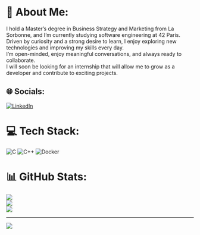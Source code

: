 # 💫 About Me:
I hold a Master’s degree in Business Strategy and Marketing from La Sorbonne, and I’m currently studying software engineering at 42 Paris.<br>Driven by curiosity and a strong desire to learn, I enjoy exploring new technologies and improving my skills every day.<br>I’m open-minded, enjoy meaningful conversations, and always ready to collaborate.<br>I will soon be looking for an internship that will allow me to grow as a developer and contribute to exciting projects.


## 🌐 Socials:
[![LinkedIn](https://img.shields.io/badge/LinkedIn-%230077B5.svg?logo=linkedin&logoColor=white)](https://linkedin.com/in/https://www.linkedin.com/in/thomas-bellest/) 

# 💻 Tech Stack:
![C](https://img.shields.io/badge/c-%2300599C.svg?style=for-the-badge&logo=c&logoColor=white) ![C++](https://img.shields.io/badge/c++-%2300599C.svg?style=for-the-badge&logo=c%2B%2B&logoColor=white) ![Docker](https://img.shields.io/badge/docker-%230db7ed.svg?style=for-the-badge&logo=docker&logoColor=white)
# 📊 GitHub Stats:
![](https://github-readme-stats.vercel.app/api?username=tomblst&theme=dark&hide_border=false&include_all_commits=false&count_private=false)<br/>
![](https://nirzak-streak-stats.vercel.app/?user=tomblst&theme=dark&hide_border=false)<br/>
![](https://github-readme-stats.vercel.app/api/top-langs/?username=tomblst&theme=dark&hide_border=false&include_all_commits=false&count_private=false&layout=compact)

---
[![](https://visitcount.itsvg.in/api?id=tomblst&icon=0&color=0)](https://visitcount.itsvg.in)

<!-- Proudly created with GPRM ( https://gprm.itsvg.in ) -->
